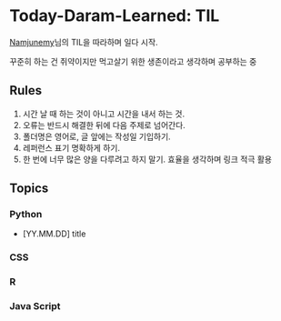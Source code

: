 # Today-Daram-Learned: TIL
[Namjunemy](https://github.com/namjunemy)님의 TIL을 따라하며 일다 시작.

꾸준히 하는 건 쥐약이지만 먹고살기 위한 생존이라고 생각하며 공부하는 중

## Rules
1. 시간 날 때 하는 것이 아니고 시간을 내서 하는 것.
2. 오류는 반드시 해결한 뒤에 다음 주제로 넘어간다.
3. 폴더명은 영어로, 글 앞에는 작성일 기입하기.
4. 레퍼런스 표기 명확하게 하기.
5. 한 번에 너무 많은 양을 다루려고 하지 말기. 효율을 생각하며 링크 적극 활용 

 ## Topics
 ### Python
- [YY.MM.DD] title
 ### CSS

 ### R

 ### Java Script


